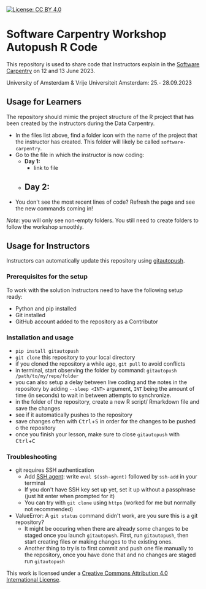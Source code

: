 [![License: CC BY 4.0](https://img.shields.io/badge/License-CC_BY_4.0-lightgrey.svg)](https://creativecommons.org/licenses/by/4.0/)

# Software Carpentry Workshop Autopush R Code

This repository is used to share code that Instructors explain in the
[Software Carpentry][sc-uva] on 12 and 13 June 2023.

[sc-uva]: https://ubvu.github.io/2023-09-25-uvavu/

University of Amsterdam & Vrije Universiteit Amsterdam: 25.- 28.09.2023

## Usage for Learners

The repository should mimic the project structure of the R project that has
been created by the instructors during the Data Carpentry.

- In the files list above, find a folder icon with the name of the project that
  the instructor has created. This folder will likely be called
  `software-carpentry`.
- Go to the file in which the instructor is now coding:
  - **Day 1:** 
    - link to file
  - **Day 2:** 
    - 
- You don't see the most recent lines of code? Refresh the page and see the new commands coming in!

*Note*: you will only see non-empty folders. You still need to create folders to follow the workshop smoothly.

## Usage for Instructors

Instructors can automatically update this repository using [gitautopush](https://pypi.org/project/gitautopush/).

### Prerequisites for the setup

To work with the solution Instructors need to have the following setup ready:
- Python and pip installed
- Git installed
- GitHub account added to the repository as a Contributor 

### Installation and usage

- `pip install gitautopush`
- `git clone` this repository to your local directory
- if you cloned the repository a while ago, `git pull` to avoid conflicts
- in terminal, start observing the folder by command: `gitautopush /path/to/my/repo/folder`
- you can also setup a delay between live coding and the notes in the
  repository by adding `--sleep <INT>` argument, `INT` being the amount of time
  (in seconds) to wait in between attempts to synchronize.
- in the folder of the repository, create a new R script/ Rmarkdown file and
  save the changes
- see if it automatically pushes to the repository
- save changes often with <kbd>Ctrl</kbd>+<kbd>S</kbd> in order for the changes
  to be pushed o the repository
- once you finish your lesson, make sure to close `gitautopush` with
  <kbd>Ctrl</kbd>+<kbd>C</kbd>

### Troubleshooting

- git requires SSH authentication
    - Add [SSH agent](https://stackoverflow.com/questions/10032461/git-keeps-asking-me-for-my-ssh-key-passphrase): write `eval $(ssh-agent)` followed by `ssh-add` in your terminal
    - If you don't have SSH key set up yet, set it up without a passphrase (just hit enter when prompted for it)
    - You can try with `git clone` using  `https` (worked for me but normally not recommended)
- ValueError: A `git status` command didn't work, are you sure this is a git repository?
    - It might be occuring when there are already some changes to be staged once you launch `gitautopush`. First, run `gitautopush`, then start creating files or making changes to the existing ones. 
    - Another thing to try is to first commit and push one file manually to the repository, once you have done that and no changes are staged run `gitautopush`

This work is licensed under a [Creative Commons Attribution 4.0 International License](https://creativecommons.org/licenses/by/4.0/).

